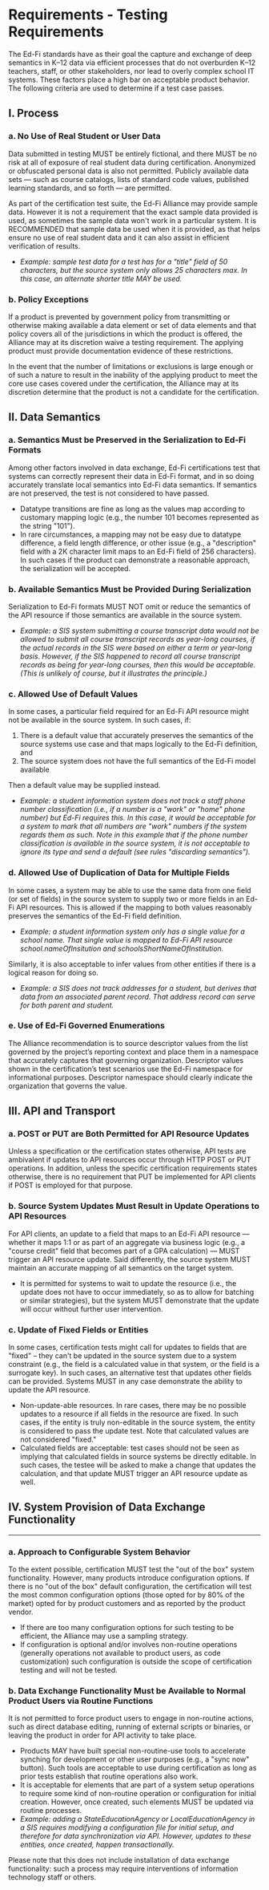 # Requirements - Testing Requirements

The Ed-Fi standards have as their goal the capture and exchange of deep
semantics in K–12 data via efficient processes that do not overburden K–12
teachers, staff, or other stakeholders, nor lead to overly complex school IT
systems. These factors place a high bar on acceptable product behavior. The
following criteria are used to determine if a test case passes.

## I. Process

### a. No Use of Real Student or User Data

Data submitted in testing MUST be entirely fictional, and there MUST be no risk
at all of exposure of real student data during certification. Anonymized or
obfuscated personal data is also not permitted. Publicly available data sets —
such as course catalogs, lists of standard code values, published learning
standards, and so forth — are permitted.

As part of the certification test suite, the Ed-Fi Alliance may provide sample
data. However it is not a requirement that the exact sample data provided is
used, as sometimes the sample data won't work in a particular system. It is
RECOMMENDED that sample data be used when it is provided, as that helps ensure
no use of real student data and it can also assist in efficient verification of
results.

- _Example: sample test data for a test has for a "title" field of 50
  characters, but the source system only allows 25 characters max. In this case,
  an alternate shorter title MAY be used._

### b. Policy Exceptions

If a product is prevented by government policy from transmitting or otherwise
making available a data element or set of data elements and that policy covers
all of the jurisdictions in which the product is offered, the Alliance may at
its discretion waive a testing requirement. The applying product must provide
documentation evidence of these restrictions.

In the event that the number of limitations or exclusions is large enough or of
such a nature to result in the inability of the applying product to meet the
core use cases covered under the certification, the Alliance may at its
discretion determine that the product is not a candidate for the certification.

## II. Data Semantics

### a. Semantics Must be Preserved in the Serialization to Ed-Fi Formats

Among other factors involved in data exchange, Ed-Fi certifications test that
systems can correctly represent their data in Ed-Fi format, and in so doing
accurately translate local semantics into Ed-Fi data semantics. If semantics are
not preserved, the test is not considered to have passed.

- Datatype transitions are fine as long as the values map according to customary
  mapping logic (e.g., the number 101 becomes represented as the string "101").
- In rare circumstances, a mapping may not be easy due to datatype difference, a
  field length difference, or other issue (e.g., a "description" field with a 2K
  character limit maps to an Ed-Fi field of 256 characters). In such cases if
  the product can demonstrate a reasonable approach, the serialization will be
  accepted.

### b. Available Semantics Must be Provided During Serialization

Serialization to Ed-Fi formats MUST NOT omit or reduce the semantics of the API
resource if those semantics are available in the source system.

- _Example: a SIS system submitting a course transcript data would not be
  allowed to submit all course transcript records as year-long courses, if the
  actual records in the SIS were based on either a term or year-long basis.
  However, if the SIS happened to record all course transcript records as being
  for year-long courses, then this would be acceptable. (This is unlikely of
  course, but it illustrates the principle.)_

### c. Allowed Use of Default Values

In some cases, a particular field required for an Ed-Fi API resource might not
be available in the source system. In such cases, if:

1. There is a default value that accurately preserves the semantics of the
   source systems use case and that maps logically to the Ed-Fi definition, and
2. The source system does not have the full semantics of the Ed-Fi model
   available

Then a default value may be supplied instead.

- _Example: a student information system does not track a staff phone number
  classification (i.e., if a number is a "work" or "home" phone number) but
  Ed-Fi requires this. In this case, it would be acceptable for a system to mark
  that all numbers are "work" numbers if the system regards them as such. Note
  in this example that if the phone number classification is available in the
  source system, it is not acceptable to ignore its type and send a default (see
  rules "discarding semantics")._

### d. Allowed Use of Duplication of Data for Multiple Fields

In some cases, a system may be able to use the same data from one field (or set
of fields) in the source system to supply two or more fields in an Ed-Fi API
resources. This is allowed if the mapping to both values reasonably preserves
the semantics of the Ed-Fi field definition.

- _Example: a student information system only has a single value for a school
  name. That single value is mapped to Ed-Fi API resource
  school.nameOfInsitution and schoolsShortNameOfInstitution._

Similarly, it is also acceptable to infer values from other entities if there is
a logical reason for doing so.

- _Example: a SIS does not track addresses for a student, but derives that data
  from an associated parent record. That address record can serve for both
  parent and student._

### e. Use of Ed-Fi Governed Enumerations

The Alliance recommendation is to source descriptor values from the list
governed by the project’s reporting context and place them in a namespace that
accurately captures that governing organization. Descriptor values shown in the
certification’s test scenarios use the Ed-Fi namespace for informational
purposes. Descriptor namespace should clearly indicate the organization that
governs the value.

## III. API and Transport

### a. POST or PUT are Both Permitted for API Resource Updates

Unless a specification or the certification states otherwise, API tests are
ambivalent if updates to API resources occur through HTTP POST or PUT
operations. In addition, unless the specific certification requirements states
otherwise, there is no requirement that PUT be implemented for API clients if
POST is employed for that purpose.

### b. Source System Updates Must Result in Update Operations to API Resources

For API clients, an update to a field that maps to an Ed-Fi API resource —
whether it maps 1:1 or as part of an aggregate via business logic (e.g., a
"course credit" field that becomes part of a GPA calculation) — MUST trigger an
API resource update. Said differently, the source system MUST maintain an
accurate mapping of all semantics on the target system.

- It is permitted for systems to wait to update the resource (i.e., the update
  does not have to occur immediately, so as to allow for batching or similar
  strategies), but the system MUST demonstrate that the update will occur
  without further user intervention.

### c. Update of Fixed Fields or Entities

In some cases, certification tests might call for updates to fields that are
"fixed" *–* they can't be updated in the source system due to a system
constraint (e.g., the field is a calculated value in that system, or the field
is a surrogate key). In such cases, an alternative test that updates other
fields can be provided. Systems MUST in any case demonstrate the ability to
update the API resource.

- Non-update-able resources. In rare cases, there may be no possible updates to
  a resource if all fields in the resource are fixed. In such cases, if the
  entity is truly non-editable in the source system, the entity is considered to
  pass the update test. Note that calculated values are not considered "fixed."
- Calculated fields are acceptable: test cases should not be seen as implying
  that calculated fields in source systems be directly editable. In such cases,
  the testee will be asked to make a change that updates the calculation, and
  that update MUST trigger an API resource update as well.

## IV. System Provision of Data Exchange Functionality

---

### a. Approach to Configurable System Behavior

To the extent possible, certification MUST test the "out of the box" system
functionality. However, many products introduce configuration options. If there
is no "out of the box" default configuration, the certification will test the
most common configuration options (those opted for by 80% of the market) opted
for by product customers and as reported by the product vendor.

- If there are too many configuration options for such testing to be efficient,
  the Alliance may use a sampling strategy.
- If configuration is optional and/or involves non-routine operations (generally
  operations not available to product users, as code customization) such
  configuration is outside the scope of certification testing and will not be
  tested.

### b. Data Exchange Functionality Must be Available to Normal Product Users via Routine Functions

It is not permitted to force product users to engage in non-routine actions,
such as direct database editing, running of external scripts or binaries, or
leaving the product in order for API activity to take place.

- Products MAY have built special non-routine-use tools to accelerate synching
  for development or other user purposes (e.g., a "sync now" button). Such tools
  are acceptable to use during certification as long as prior tests establish
  that routine operations also work.
- It is acceptable for elements that are part of a system setup operations to
  require some kind of non-routine operation or configuration for initial
  creation. However, once created, such elements MUST be updated via routine
  processes.
- _Example: adding a StateEducationAgency or LocalEducationAgency in a SIS
  requires modifying a configuration file for initial setup, and therefore for
  data synchronization via API. However, updates to these entities, once
  created, happen transactionally._

Please note that this does not include installation of data exchange
functionality: such a process may require interventions of information
technology staff or others.
